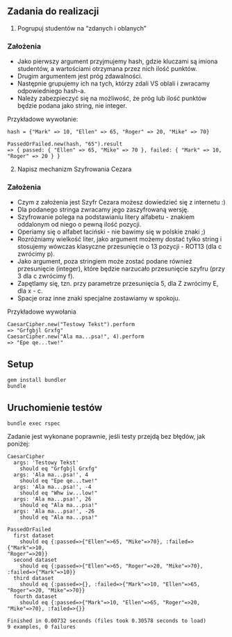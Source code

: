 ## Zadania do realizacji

1. Pogrupuj studentów na “zdanych i oblanych”

### Założenia

* Jako pierwszy argument przyjmujemy hash, gdzie kluczami są imiona studentów, a wartościami otrzymana przez nich ilość punktów.
* Drugim argumentem jest próg zdawalności.
* Następnie grupujemy ich na tych, którzy zdali VS oblali i zwracamy odpowiedniego hash-a.
* Należy zabezpieczyć się na możliwość, że próg lub ilość punktów będzie podana jako string, nie integer.

Przykładowe wywołanie:

```
hash = {"Mark" => 10, "Ellen" => 65, "Roger" => 20, "Mike" => 70}

PassedOrFailed.new(hash, "65").result
=> { passed: { "Ellen" => 65, "Mike" => 70 }, failed: { "Mark" => 10, "Roger" => 20 } }
```

2. Napisz mechanizm Szyfrowania Cezara

### Założenia

* Czym z założenia jest Szyfr Cezara możesz dowiedzieć się z internetu :)
* Dla podanego stringa zwracamy jego zaszyfrowaną wersję.
* Szyfrowanie polega na podstawianiu litery alfabetu - znakiem oddalonym od niego o pewną ilość pozycji.
* Operiamy się o alfabet łaciński - nie bawimy się w polskie znaki ;)
* Rozróżniamy wielkość liter, jako argument możemy dostać tylko string i stosujemy wówczas klasyczne przesunięcie o 13 pozycji - ROT13 (dla c zwrócimy p).
* Jako argument, poza stringiem może zostać podane również przesunięcie (integer), które będzie narzucało przesunięcie szyfru (przy 3 dla c zwrócimy f).
* Zapętlamy się, tzn. przy parametrze przesunięcia 5, dla Z zwrócimy E, dla x - c.
* Spacje oraz inne znaki specjalne zostawiamy w spokoju.

Przykładowe wywołania

```
CaesarCipher.new("Testowy Tekst").perform
=> "Grfgbjl Grxfg"
CaesarCipher.new("Ala ma...psa!", 4).perform
=> "Epe qe...twe!"
```

## Setup

```
gem install bundler
bundle
```

## Uruchomienie testów

```
bundle exec rspec
```

Zadanie jest wykonane poprawnie, jeśli testy przejdą bez błędów, jak poniżej:

```
CaesarCipher
  args: 'Testowy Tekst'
    should eq "Grfgbjl Grxfg"
  args: 'Ala ma...psa!', 4
    should eq "Epe qe...twe!"
  args: 'Ala ma...psa!', -4
    should eq "Whw iw...low!"
  args: 'Ala ma...psa!', 26
    should eq "Ala ma...psa!"
  args: 'Ala ma...psa!', -26
    should eq "Ala ma...psa!"

PassedOrFailed
  first dataset
    should eq {:passed=>{"Ellen"=>65, "Mike"=>70}, :failed=>{"Mark"=>10,
"Roger"=>20}}
  second dataset
    should eq {:passed=>{"Ellen"=>65, "Roger"=>20, "Mike"=>70},
:failed=>{"Mark"=>10}}
  third dataset
    should eq {:passed=>{}, :failed=>{"Mark"=>10, "Ellen"=>65,
"Roger"=>20, "Mike"=>70}}
  fourth dataset
    should eq {:passed=>{"Mark"=>10, "Ellen"=>65, "Roger"=>20,
"Mike"=>70}, :failed=>{}}

Finished in 0.00732 seconds (files took 0.30578 seconds to load)
9 examples, 0 failures
```

